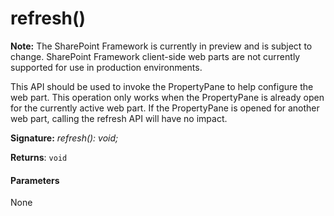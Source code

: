 # refresh()
**Note:** The SharePoint Framework is currently in preview and is subject to change. SharePoint Framework client-side web parts are not currently supported for use in production environments.



This API should be used to invoke the PropertyPane to help configure the web part. This operation only works when the PropertyPane is already open for the currently active web part. If the PropertyPane is opened for another web part, calling the refresh API will have no impact.

**Signature:** _refresh(): void;_

**Returns**: `void`





#### Parameters
None


